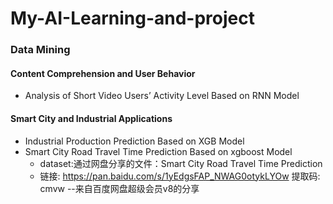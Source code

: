 # My-AI-Learning-and-project

### Data Mining
#### Content Comprehension and User Behavior
- Analysis of Short Video Users’ Activity Level Based on RNN Model

#### Smart City and Industrial Applications
- Industrial Production Prediction Based on XGB Model
- Smart City Road Travel Time Prediction Based on xgboost Model
  - dataset:通过网盘分享的文件：Smart City Road Travel Time Prediction
  - 链接: https://pan.baidu.com/s/1yEdgsFAP_NWAG0otykLYOw 提取码: cmvw 
--来自百度网盘超级会员v8的分享
